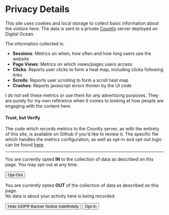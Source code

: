 # Privacy Details

This site uses cookies and local storage to collect basic information about the visitors here.  The data is sent to a
private [Countly](https://count.ly) server deployed on Digital Ocean.

The information collected is:

 - **Sessions**: Metrics on when, how often and how long users use the website
 - **Page Views**: Metrics on which views/pages users access
 - **Clicks**: Reports user clicks to form a heat map, including clicks following links
 - **Scrolls**: Reports user scrolling to form a scroll heat map
 - **Crashes**: Reports javascript errors thrown by the UI code

I do not sell these metrics or use them for any advertising purposes.  They are purely for my own reference when it
comes to looking at how people are engaging with the content here.

#### Trust, but Verify

The code which records metrics to the Countly server, as with the entirety of this site, is available on Github if you'd
like to review it.  The specific file which handles the metrics configuration, as well as opt-in and opt-out logic can
be found [here](https://github.com/twrobel3/hugo-theme-hello-friend-ng/blob/master/layouts/partials/countly.html).

<hr>

<div id="gdpr-is-opted-in">
<p>
You are currently opted <b>IN</b> to the collection of data as described on this page.  You may opt-out at any time.
</p>
<button type="button" class="button" onclick="removeConsent(86400)">Opt-Out</button>
</div>

<div id="gdpr-is-opted-out">
<p>
You are currently opted <b>OUT</b> of the collection of data as described on this page.
<br>No data is about your activity here is being recorded.
</p>
<button type="button" class="button" onclick="removeConsent(3078000000)">Hide GDPR Banner Notice Indefinitely</button>
<button type="button" class="button primary" onclick="giveConsent()">Opt-In</button>
</div>
